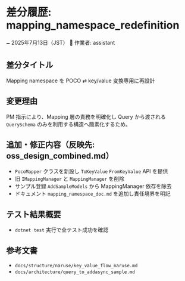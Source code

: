 # 差分履歴: mapping_namespace_redefinition

🗕 2025年7月13日（JST）
🧐 作業者: assistant

## 差分タイトル
Mapping namespace を POCO ⇄ key/value 変換専用に再設計

## 変更理由
PM 指示により、Mapping 層の責務を明確化し Query から渡される `QuerySchema`
のみを利用する構造へ簡素化するため。

## 追加・修正内容（反映先: oss_design_combined.md）
- `PocoMapper` クラスを新設し `ToKeyValue` `FromKeyValue` API を提供
- 旧 `IMappingManager` と `MappingManager` を削除
- サンプル登録 `AddSampleModels` から MappingManager 依存を除去
- ドキュメント `mapping_namespace_doc.md` を追加し責任境界を明記

## テスト結果概要
- `dotnet test` 実行で全テスト成功を確認

## 参考文書
- `docs/structure/naruse/key_value_flow_naruse.md`
- `docs/architecture/query_to_addasync_sample.md`
